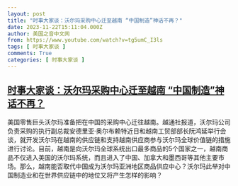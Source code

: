 ```yaml
---
layout: post
title: "时事大家谈：沃尔玛采购中心迁至越南 “中国制造”神话不再？"
date: 2023-11-22T15:11:04.000Z
author: 美国之音中文网
from: https://www.youtube.com/watch?v=tg5umC_I3ls
tags: [ 时事大家谈 ]
comments: True
categories: [ 时事大家谈 ]
---
```

<!--1700665864000-->
[时事大家谈：沃尔玛采购中心迁至越南 “中国制造”神话不再？](https://www.youtube.com/watch?v=tg5umC_I3ls)
------

<div>
美国零售巨头沃尔玛准备把在中国的采购中心迁往越南。越通社报道，沃尔玛公司负责采购的执行副总裁安德里亚·奥尔布赖特近日和越南工贸部部长阮鸿延举行会谈，就开发沃尔玛在越南的供应链和支持越南供应商参与沃尔玛全球价值链的措施进行讨论。目前，越南是向沃尔玛全球系统出口最多商品的5个国家之一，越南商品不仅进入美国的沃尔玛系统，而且进入了中国、加拿大和墨西哥等其他主要市场。那么，越南能否取代中国成为沃尔玛亚洲地区商品供应中心？沃尔玛此举对中国制造业和在世界供应链中的地位又将产生怎样的影响？
</div>
